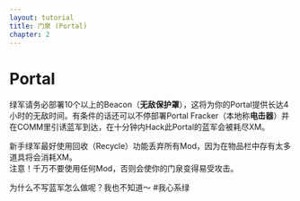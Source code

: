 ```yaml
---
layout: tutorial
title: 门泉 (Portal)
chapter: 2
---
```


# Portal
绿军请务必部署10个以上的Beacon（**无敌保护罩**），这将为你的Portal提供长达4小时的无敌时间。有条件的话还可以不停部署Portal Fracker（本地称**电击器**）并在COMM里引诱蓝军到达，在十分钟内Hack此Portal的蓝军会被耗尽XM。

<div class="note">
新手绿军最好使用回收（Recycle）功能丢弃所有Mod，因为在物品栏中存有太多道具将会消耗XM。
</div>

<div class="note warning">
注意！千万不要使用任何Mod，否则会使你的门泉变得易受攻击。
</div>

为什么不写蓝军怎么做呢？我也不知道～ #我心系绿
